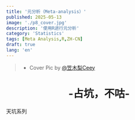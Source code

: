 ```yaml
---
title: '元分析（Meta-analysis）'
published: 2025-05-13
image: './p8_cover.jpg'
description: '使用R进行元分析'
category: 'Statistics'
tags: [Meta Analysis,R,ZH-CN]
draft: true 
lang: 'en'
---
```

> - Cover Pic by [@笠木梨Ceey](https://www.pixiv.net/artworks/130128385)

<center><h1>-占坑，不咕-</h1></center>
天坑系列

